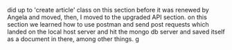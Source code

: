 did up to 'create article' class on this section before it was renewed by Angela and moved, then, I moved to the upgraded API section. on this section we learned how to use postman and send post requests which landed on the local host server and hit the mongo db server and saved itself as a document in there, among other things. g